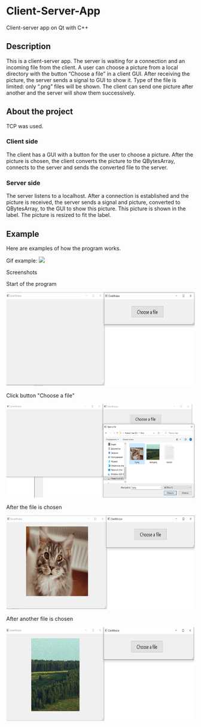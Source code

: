 # Client-Server-App
Client-server app on Qt with C++
## Description
This is a client-server app. The server is waiting for a connection and an incoming file from the client. A user can choose a picture from a local directory with the button “Choose a file” in a client GUI. After receiving the picture, the server sends a signal to GUI to show it. Type of the file is limited: only “.png” files will be shown.
The client can send one picture after another and the server will show them successively.

## About the project
TCP was used.
### Client side
The client has a GUI with a button for the user to choose a picture. After the picture is chosen, the client converts the picture to the QBytesArray, connects to the server and sends the converted file to the server. 

### Server side
The server listens to a localhost. After a connection is established and the picture is received, the server sends a signal and picture, converted to QBytesArray, to the GUI to show this picture. 
This picture is shown in the label. The picture is resized to fit the label.

## Example
Here are examples of how the program works.

Gif example:
<img src="https://github.com/katerinavlasova/Client-Server-App/blob/media/gif_example.gif">


Screenshots

Start of the program

<img src="https://github.com/katerinavlasova/Client-Server-App/blob/master/media/start_program.png" width="550" height= "250">


Click button "Choose a file"

<img src="https://github.com/katerinavlasova/Client-Server-App/blob/master/media/choose_first_file.png" width="550" height= "250">


After the file is chosen

<img src="https://github.com/katerinavlasova/Client-Server-App/blob/media/media/after_file_is_chosen.png" width="550" height= "250">


After another file is chosen

<img src="https://github.com/katerinavlasova/Client-Server-App/blob/master/media/show_second_file.png" width="550" height= "250">


